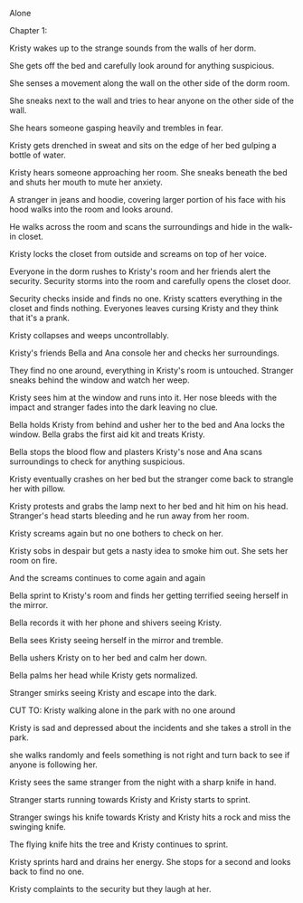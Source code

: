 Alone

Chapter 1:

Kristy wakes up to the strange sounds from the walls of her dorm.

She gets off the bed and carefully look around for anything suspicious.

She senses a movement along the wall on the other side of the dorm room.

She sneaks next to the wall and tries to hear anyone on the other side of the wall.

She hears someone gasping heavily and trembles in fear.

Kristy gets drenched in sweat and sits on the edge
of her bed gulping a bottle of water.

Kristy hears someone approaching her room. She sneaks 
beneath the bed and shuts her mouth to mute her 
anxiety.

A stranger in jeans and hoodie, covering larger portion of his
face with his hood walks into the room and looks around.

He walks across the room and scans the surroundings and
hide in the walk-in closet.

Kristy locks the closet from outside and screams on top of her voice.

Everyone in the dorm rushes to Kristy's room and her friends alert
the security. Security storms into the room and carefully opens the
closet door.

Security checks inside and finds no one. Kristy scatters everything in the closet
and finds nothing. Everyones leaves cursing Kristy and they think that it's a prank.

Kristy collapses and weeps uncontrollably. 

Kristy's friends Bella and Ana console her and checks her surroundings.

They find no one around, everything in Kristy's room is untouched. Stranger
sneaks behind the window and watch her weep.

Kristy sees him at the window and runs into it. Her nose bleeds with the impact and 
stranger fades into the dark leaving no clue.

Bella holds Kristy from behind and usher her to the bed and Ana locks the window.
Bella grabs the first aid kit and treats Kristy.

Bella stops the blood flow and plasters Kristy's nose and Ana scans surroundings
to check for anything suspicious.

Kristy eventually crashes on her bed but the stranger come back to strangle her
with pillow.

Kristy protests and grabs the lamp next to her bed and hit him on his head.
Stranger's head starts bleeding and he run away from her room.

Kristy screams again but no one bothers to check on her.


Kristy sobs in despair but gets a nasty idea to smoke him out. She sets her room on 
fire.

And the screams continues to come again and again

Bella sprint to Kristy's room and finds her getting terrified seeing herself
in the mirror.

Bella records it with her phone and shivers seeing Kristy.

Bella sees Kristy seeing herself in the mirror and tremble.

Bella ushers Kristy on to her bed and calm her down.

Bella palms her head while Kristy gets normalized.

Stranger smirks seeing Kristy and escape into the dark.

CUT TO: Kristy walking alone in the park with no one around

Kristy is sad and depressed about the incidents and she takes a stroll in the
park.

she walks randomly and feels something is not right and turn back to see
if anyone is following her.

Kristy sees the same stranger from the night with a sharp knife in hand.

Stranger starts running towards Kristy and Kristy starts to sprint.

Stranger swings his knife towards Kristy and Kristy hits a rock and miss the
swinging knife.

The flying knife hits the tree and Kristy continues to sprint.

Kristy sprints hard and drains her energy. She stops for a second and looks back
to find no one.

Kristy complaints to the security but they laugh at her.